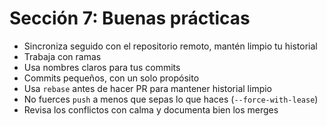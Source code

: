# Sección 7: Buenas prácticas

- Sincroniza seguido con el repositorio remoto, mantén limpio tu historial
- Trabaja con ramas
- Usa nombres claros para tus commits
- Commits pequeños, con un solo propósito
- Usa `rebase` antes de hacer PR para mantener historial limpio
- No fuerces `push` a menos que sepas lo que haces (`--force-with-lease`)
- Revisa los conflictos con calma y documenta bien los merges
